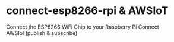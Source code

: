 # connect-esp8266-rpi & AWSIoT
Connect the ESP8266 WiFi Chip to your Raspberry Pi
Connect AWSIoT(publish & subscribe)

